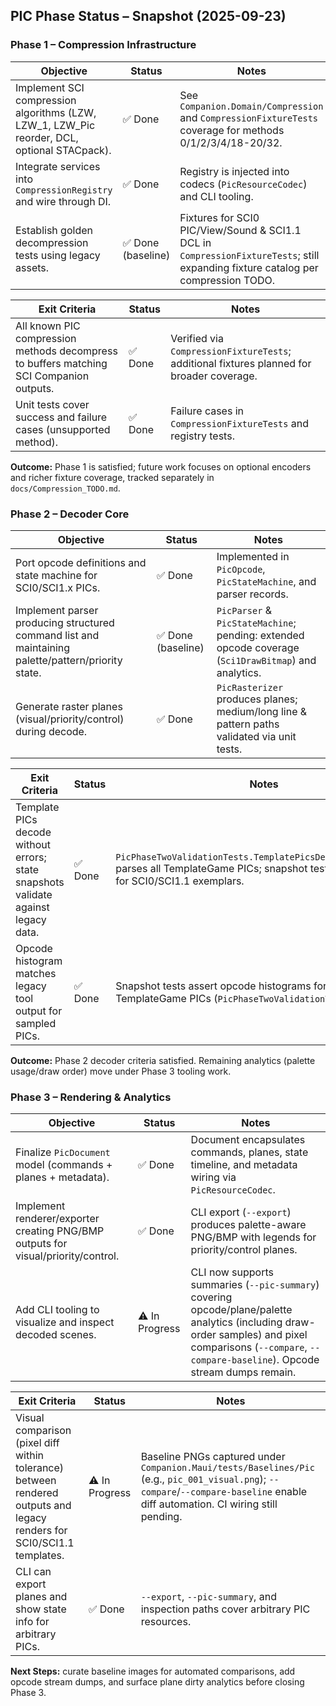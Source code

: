 ## PIC Phase Status – Snapshot (2025-09-23)

### Phase 1 – Compression Infrastructure

| Objective | Status | Notes |
|-----------|--------|-------|
| Implement SCI compression algorithms (LZW, LZW_1, LZW_Pic reorder, DCL, optional STACpack). | ✅ Done | See `Companion.Domain/Compression` and `CompressionFixtureTests` coverage for methods 0/1/2/3/4/18-20/32. |
| Integrate services into `CompressionRegistry` and wire through DI. | ✅ Done | Registry is injected into codecs (`PicResourceCodec`) and CLI tooling. |
| Establish golden decompression tests using legacy assets. | ✅ Done (baseline) | Fixtures for SCI0 PIC/View/Sound & SCI1.1 DCL in `CompressionFixtureTests`; still expanding fixture catalog per compression TODO. |

| Exit Criteria | Status | Notes |
|---------------|--------|-------|
| All known PIC compression methods decompress to buffers matching SCI Companion outputs. | ✅ Done | Verified via `CompressionFixtureTests`; additional fixtures planned for broader coverage. |
| Unit tests cover success and failure cases (unsupported method). | ✅ Done | Failure cases in `CompressionFixtureTests` and registry tests. |

**Outcome:** Phase 1 is satisfied; future work focuses on optional encoders and richer fixture coverage, tracked separately in `docs/Compression_TODO.md`.

### Phase 2 – Decoder Core

| Objective | Status | Notes |
|-----------|--------|-------|
| Port opcode definitions and state machine for SCI0/SCI1.x PICs. | ✅ Done | Implemented in `PicOpcode`, `PicStateMachine`, and parser records. |
| Implement parser producing structured command list and maintaining palette/pattern/priority state. | ✅ Done (baseline) | `PicParser` & `PicStateMachine`; pending: extended opcode coverage (`Sci1DrawBitmap`) and analytics. |
| Generate raster planes (visual/priority/control) during decode. | ✅ Done | `PicRasterizer` produces planes; medium/long line & pattern paths validated via unit tests. |

| Exit Criteria | Status | Notes |
|---------------|--------|-------|
| Template PICs decode without errors; state snapshots validate against legacy data. | ✅ Done | `PicPhaseTwoValidationTests.TemplatePicsDecodeWithoutErrors` parses all TemplateGame PICs; snapshot tests lock final state for SCI0/SCI1.1 exemplars. |
| Opcode histogram matches legacy tool output for sampled PICs. | ✅ Done | Snapshot tests assert opcode histograms for representative TemplateGame PICs (`PicPhaseTwoValidationTests`). |

**Outcome:** Phase 2 decoder criteria satisfied. Remaining analytics (palette usage/draw order) move under Phase 3 tooling work.

### Phase 3 – Rendering & Analytics

| Objective | Status | Notes |
|-----------|--------|-------|
| Finalize `PicDocument` model (commands + planes + metadata). | ✅ Done | Document encapsulates commands, planes, state timeline, and metadata wiring via `PicResourceCodec`. |
| Implement renderer/exporter creating PNG/BMP outputs for visual/priority/control. | ✅ Done | CLI export (`--export`) produces palette-aware PNG/BMP with legends for priority/control planes. |
| Add CLI tooling to visualize and inspect decoded scenes. | ⚠️ In Progress | CLI now supports summaries (`--pic-summary`) covering opcode/plane/palette analytics (including draw-order samples) and pixel comparisons (`--compare`, `--compare-baseline`). Opcode stream dumps remain. |

| Exit Criteria | Status | Notes |
|---------------|--------|-------|
| Visual comparison (pixel diff within tolerance) between rendered outputs and legacy renders for SCI0/SCI1.1 templates. | ⚠️ In Progress | Baseline PNGs captured under `Companion.Maui/tests/Baselines/Pic` (e.g., `pic_001_visual.png`); `--compare`/`--compare-baseline` enable diff automation. CI wiring still pending. |
| CLI can export planes and show state info for arbitrary PICs. | ✅ Done | `--export`, `--pic-summary`, and inspection paths cover arbitrary PIC resources. |

**Next Steps:** curate baseline images for automated comparisons, add opcode stream dumps, and surface plane dirty analytics before closing Phase 3.

